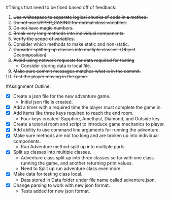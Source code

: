 #Things that need to be fixed based off of feedback:
1. ~~Use whitespace to separate logical chunks of code in a method.~~
2. ~~Do not use UPPER_CASING for normal class variables.~~
3. ~~Do not have magic numbers.~~
4. ~~Break very long methods into individual components.~~
5. ~~Verify the scope of variables.~~
6. Consider which methods to make static and non-static.
7. ~~Consider splitting up classes into multiple classes. (Object Decomposition)~~
8. ~~Avoid using network requests for data required for testing~~
    * Consider storing data in local file.
9. ~~Make sure commit messages matches what is in the commit.~~
10. ~~Test the player moving in the game.~~

#Assignment Outline:
- [X] Create a json file for the new adventure game.
    * Initial json file is created.
- [X] Add a timer with a required time the player must complete the game in.
- [X] Add items like three keys required to reach the end room.
    * Four keys created: Sapphire, Amethyst, Diamond, and Outside key.
- [X] Create a tutorial room and script to introduce game mechanics to player.
- [X] Add ability to use command line arguments for running the adventure.
- [X] Make sure methods are not too long and are broken up into individual components.
    * Run Adventure method split up into multiple parts.
- [X] Split up classes into multiple classes.
    * Adventure class split up into three classes so far with one class running the game, 
    and another returning print values.
    * Need to Split up run adventure class even more.
- [X] Make data for testing class local.
    * Data stored in Data folder under file name called adventure.json.
- [X] Change parsing to work with new json format.
    * Tests added for new json format.
    